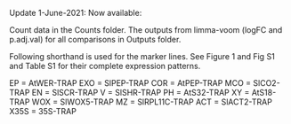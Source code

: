 Update 1-June-2021: Now available:

Count data in the Counts folder.
The outputs from limma-voom (logFC and p.adj.val) for all comparisons in Outputs folder.

Following shorthand is used for the marker lines. See Figure 1 and Fig S1 and Table S1 for their complete expression patterns.

<l>
EP = AtWER-TRAP
EXO = SlPEP-TRAP
COR = AtPEP-TRAP
MCO = SlCO2-TRAP
EN = SlSCR-TRAP
V = SlSHR-TRAP
PH = AtS32-TRAP
XY = AtS18-TRAP
WOX = SlWOX5-TRAP
MZ = SlRPL11C-TRAP
ACT = SlACT2-TRAP
X35S = 35S-TRAP
</l>
